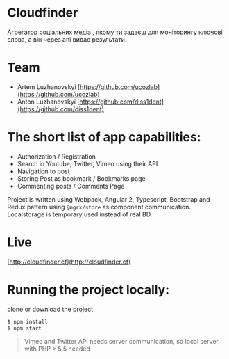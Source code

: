 # Cloudfinder

Агрегатор соціальних медіа , якому ти задаєш для моніторингу ключові слова, а він через апі видає результати.

# Team 
  - Artem Luzhanovskyi [https://github.com/ucozlab](https://github.com/ucozlab)
  - Anton Luzhanovskyi [https://github.com/diss1dent](https://github.com/diss1dent)

# The short list of app capabilities:
  - Authorization / Registration
  - Search in Youtube, Twitter, Vimeo using their API
  - Navigation to post
  - Storing Post as bookmark / Bookmarks page
  - Commenting posts / Comments Page
  
Project is written using Webpack, Angular 2, Typescript, Bootstrap and Redux pattern using `@ngrx/store` as component communication. Localstorage is temporary used instead of real BD

# Live

[http://cloudfinder.cf](http://cloudfinder.cf)

# Running the project locally:

clone or download the project
```sh
$ npm install
$ npm start
```
> Vimeo and Twitter API needs server communication, so local server with PHP > 5.5 needed

